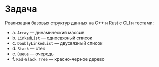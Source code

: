 # Задача

Реализация базовых структур данных на C++ и Rust с CLI и тестами:

- a. `Array` — динамический массив  
- b. `LinkedList` — односвязный список  
- c. `DoublyLinkedList` — двусвязный список  
- d. `Stack` — стек  
- e. `Queue` — очередь  
- f. `Red-Black Tree` — красно-черное дерево  
